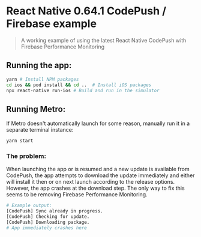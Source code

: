 # React Native 0.64.1 CodePush / Firebase example

> A working example of using the latest React Native CodePush with Firebase Performance Monitoring

## Running the app:

```bash
yarn # Install NPM packages
cd ios && pod install && cd ..  # Install iOS packages
npx react-native run-ios # Build and run in the simulator
```

## Running Metro:

If Metro doesn't automatically launch for some reason, manually run it in a separate terminal instance:

```bash
yarn start
```

### The problem:

When launching the app or is resumed and a new update is available from CodePush, the app attempts to download the update immediately and either will install it then or on next launch according to the release options. However, the app crashes at the download step. The only way to fix this seems to be removing Firebase Performance Monitoring.

```bash
# Example output:
[CodePush] Sync already in progress.
[CodePush] Checking for update.
[CodePush] Downloading package.
# App immediately crashes here
```
